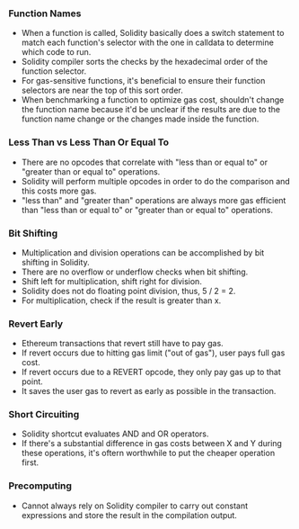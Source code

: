 ### Function Names
- When a function is called, Solidity basically does a switch statement to match each function's selector with the one in calldata to determine which code
to run.
- Solidity compiler sorts the checks by the hexadecimal order of the function selector.
- For gas-sensitive functions, it's beneficial to ensure their function selectors are near the top of this sort order.
- When benchmarking a function to optimize gas cost, shouldn't change the function name because it'd be unclear if the results are due to the function name
change or the changes made inside the function.

### Less Than vs Less Than Or Equal To
- There are no opcodes that correlate with "less than or equal to" or "greater than or equal to" operations.
- Solidity will perform multiple opcodes in order to do the comparison and this costs more gas.
- "less than" and "greater than" operations are always more gas efficient than "less than or equal to" or "greater than or equal to" operations.

### Bit Shifting
- Multiplication and division operations can be accomplished by bit shifting in Solidity.
- There are no overflow or underflow checks when bit shifting.
- Shift left for multiplication, shift right for division.
- Solidity does not do floating point division, thus, 5 / 2 = 2.
- For multiplication, check if the result is greater than x.

### Revert Early
- Ethereum transactions that revert still have to pay gas.
- If revert occurs due to hitting gas limit ("out of gas"), user pays full gas cost.
- If revert occurs due to a REVERT opcode, they only pay gas up to that point.
- It saves the user gas to revert as early as possible in the transaction.

### Short Circuiting
- Solidity shortcut evaluates AND and OR operators.
- If there's a substantial difference in gas costs between X and Y during these operations, it's oftern worthwhile to put the cheaper operation first.

### Precomputing
- Cannot always rely on Solidity compiler to carry out constant expressions and store the result in the compilation output.
